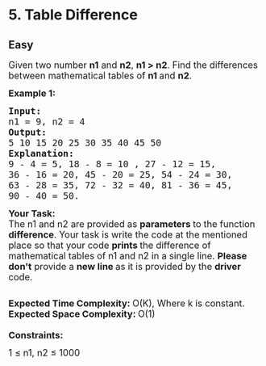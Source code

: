 # 5. Table Difference
## Easy
<div class="problem-statement">
                <p></p><p><span style="font-size:18px">Given two number <strong>n1</strong> and <strong>n2</strong>, <strong>n1 &gt; n2</strong>. Find&nbsp;the differences between mathematical tables of <strong>n1 </strong>and <strong>n2</strong>. </span></p>

<p><span style="font-size:18px"><strong>Example 1:</strong></span></p>

<pre><span style="font-size:18px"><strong>Input:</strong>
n1 = 9, n2 =<strong> </strong>4
<strong>Output:</strong>
5 10 15 20 25 30 35 40 45 50&nbsp;
<strong>Explanation:</strong>
9 - 4 = 5, 18 - 8 = 10 , 27 - 12 = 15,
36 - 16 = 20, 45 - 20 = 25, 54 - 24 = 30,
63 - 28 = 35, 72 - 32 = 40, 81 - 36 = 45,
90 - 40 = 50.</span></pre>

<p><span style="font-size:18px"><strong>Your Task:</strong><br>
The n1 and n2 are provided as <strong>parameters </strong>to the function <strong>difference</strong>. Your task is write the code at the mentioned place so that your code <strong>prints </strong>the difference of mathematical tables of n1 and n2 in a single line. <strong>Please don't</strong> provide a <strong>new line </strong>as it is provided by the <strong>driver </strong>code.</span><br>
&nbsp;</p>

<p><span style="font-size:18px"><strong>Expected Time Complexity:&nbsp;</strong>O(K), Where k is constant.<br>
<strong>Expected Space Complexity:&nbsp;</strong>O(1)<br>
<br>
<strong>Constraints:</strong></span></p>

<p><span style="font-size:18px">1 ≤ n1, n2 ≤ 1000</span></p>
 <p></p>
            </div>